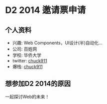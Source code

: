# D2 2014 邀请票申请

## 个人资料

- 兴趣: Web Components，UI设计(半)自动化...
- 公司: 百姓网
- 学校: 华侨大学
- twitter: [chuck911](https://twitter.com/chuck911)
- 爆栈: [chuck911](http://stackoverflow.com/users/1031090/chuck911)

## 想参加D2 2014的原因

一起探讨Web的未来！
